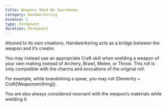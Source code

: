 ```yaml
---
title: Weapons Need No Swordsman
category: Handwerksring
essence: 1
type: Permanent
duration: Permanent
---
```


Attuned to its own creations, Handwerksring acts as a bridge between the weapon and it’s creator.

You may instead use an appropriate Craft skill when wielding a weapon of your own making instead of Archery, Brawl, Melee, or Throw. This roll is only compatible with the charms and evocations of the original roll.

For example, while brandishing a spear, you may roll (Dexterity + Craft[Weaponsmithing]).

You are also always considered resonant with the weapon’s materials while wielding it.
